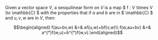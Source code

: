 Given a vector space $V$, a sesquilinear form on $V$ is a map $
f : V \times V \to \mathbb{C} $ with the properties that if $a$ and $b$
are in $ \mathbb{C} $ and $u, v, w$ are in $V$, then:

$$\begin{aligned}
f(au+bv,w) &=& af(u,w)+bf(v,w)\\
f(w,au+bv) &=& a^{*}f(w,u)+b^{*}f(w,v).\end{aligned}$$
